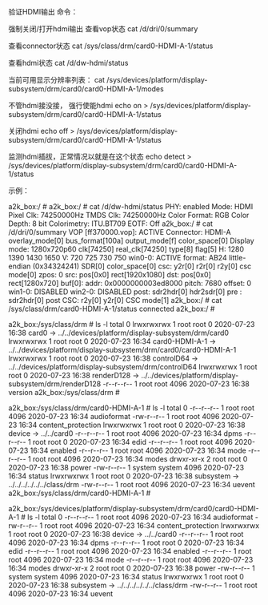 验证HDMI输出
命令：

强制关闭/打开hdmi输出
查看vop状态
cat /d/dri/0/summary 

查看connector状态
cat /sys/class/drm/card0-HDMI-A-1/status

查看hdmi状态
cat /d/dw-hdmi/status

当前可用显示分辨率列表：
cat /sys/devices/platform/display-subsystem/drm/card0/card0-HDMI-A-1/modes

不管hdmi接没接， 强行使能hdmi
echo on > /sys/devices/platform/display-subsystem/drm/card0/card0-HDMI-A-1/status

关闭hdmi
echo off > /sys/devices/platform/display-subsystem/drm/card0/card0-HDMI-A-1/status

监测hdmi插拔，正常情况以就是在这个状态
echo detect > /sys/devices/platform/display-subsystem/drm/card0/card0-HDMI-A-1/status



示例：



a2k_box:/ #
a2k_box:/ # cat /d/dw-hdmi/status
PHY: enabled                    Mode: HDMI
Pixel Clk: 74250000Hz           TMDS Clk: 74250000Hz
Color Format: RGB               Color Depth: 8 bit
Colorimetry: ITU.BT709          EOTF: Off
a2k_box:/ # cat /d/dri/0/summary
VOP [ff370000.vop]: ACTIVE
    Connector: HDMI-A
        overlay_mode[0] bus_format[100a] output_mode[f] color_space[0]
    Display mode: 1280x720p60
        clk[74250] real_clk[74250] type[8] flag[5]
        H: 1280 1390 1430 1650
        V: 720 725 730 750
    win0-0: ACTIVE
        format: AB24 little-endian (0x34324241) SDR[0] color_space[0]
        csc: y2r[0] r2r[0] r2y[0] csc mode[0]
        zpos: 0
        src: pos[0x0] rect[1920x1080]
        dst: pos[0x0] rect[1280x720]
        buf[0]: addr: 0x0000000003ed8000 pitch: 7680 offset: 0
    win1-0: DISABLED
    win2-0: DISABLED
    post: sdr2hdr[0] hdr2sdr[0]
    pre : sdr2hdr[0]
    post CSC: r2y[0] y2r[0] CSC mode[1]
a2k_box:/ # cat /sys/class/drm/card0-HDMI-A-1/status
connected
a2k_box:/ #



a2k_box:/sys/class/drm # ls -l
total 0
lrwxrwxrwx 1 root root    0 2020-07-23 16:38 card0 -> ../../devices/platform/display-subsystem/drm/card0
lrwxrwxrwx 1 root root    0 2020-07-23 16:34 card0-HDMI-A-1 -> ../../devices/platform/display-subsystem/drm/card0/card0-HDMI-A-1
lrwxrwxrwx 1 root root    0 2020-07-23 16:38 controlD64 -> ../../devices/platform/display-subsystem/drm/controlD64
lrwxrwxrwx 1 root root    0 2020-07-23 16:38 renderD128 -> ../../devices/platform/display-subsystem/drm/renderD128
-r--r--r-- 1 root root 4096 2020-07-23 16:38 version
a2k_box:/sys/class/drm #



a2k_box:/sys/class/drm/card0-HDMI-A-1 # ls -l
total 0
-r--r--r-- 1 root   root   4096 2020-07-23 16:34 audioformat
-rw-r--r-- 1 root   root   4096 2020-07-23 16:34 content_protection
lrwxrwxrwx 1 root   root      0 2020-07-23 16:38 device -> ../../card0
-r--r--r-- 1 root   root   4096 2020-07-23 16:34 dpms
-r--r--r-- 1 root   root      0 2020-07-23 16:34 edid
-r--r--r-- 1 root   root   4096 2020-07-23 16:34 enabled
-r--r--r-- 1 root   root   4096 2020-07-23 16:34 mode
-r--r--r-- 1 root   root   4096 2020-07-23 16:34 modes
drwxr-xr-x 2 root   root      0 2020-07-23 16:38 power
-rw-r--r-- 1 system system 4096 2020-07-23 16:34 status
lrwxrwxrwx 1 root   root      0 2020-07-23 16:38 subsystem -> ../../../../../../class/drm
-rw-r--r-- 1 root   root   4096 2020-07-23 16:34 uevent
a2k_box:/sys/class/drm/card0-HDMI-A-1 #






a2k_box:/sys/devices/platform/display-subsystem/drm/card0/card0-HDMI-A-1 # ls -l
total 0
-r--r--r-- 1 root   root   4096 2020-07-23 16:34 audioformat
-rw-r--r-- 1 root   root   4096 2020-07-23 16:34 content_protection
lrwxrwxrwx 1 root   root      0 2020-07-23 16:38 device -> ../../card0
-r--r--r-- 1 root   root   4096 2020-07-23 16:34 dpms
-r--r--r-- 1 root   root      0 2020-07-23 16:34 edid
-r--r--r-- 1 root   root   4096 2020-07-23 16:34 enabled
-r--r--r-- 1 root   root   4096 2020-07-23 16:34 mode
-r--r--r-- 1 root   root   4096 2020-07-23 16:34 modes
drwxr-xr-x 2 root   root      0 2020-07-23 16:38 power
-rw-r--r-- 1 system system 4096 2020-07-23 16:34 status
lrwxrwxrwx 1 root   root      0 2020-07-23 16:38 subsystem -> ../../../../../../class/drm
-rw-r--r-- 1 root   root   4096 2020-07-23 16:34 uevent



	